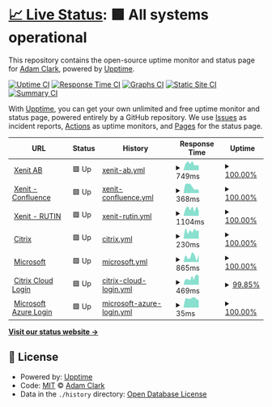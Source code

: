 # [📈 Live Status](https://madakralc.github.io/upptime): <!--live status--> **🟩 All systems operational**

This repository contains the open-source uptime monitor and status page for [Adam Clark](molnet.io), powered by [Upptime](https://github.com/upptime/upptime).

[![Uptime CI](https://github.com/madakralc/upptime/workflows/Uptime%20CI/badge.svg)](https://github.com/madakralc/upptime/actions?query=workflow%3A%22Uptime+CI%22)
[![Response Time CI](https://github.com/madakralc/upptime/workflows/Response%20Time%20CI/badge.svg)](https://github.com/madakralc/upptime/actions?query=workflow%3A%22Response+Time+CI%22)
[![Graphs CI](https://github.com/madakralc/upptime/workflows/Graphs%20CI/badge.svg)](https://github.com/madakralc/upptime/actions?query=workflow%3A%22Graphs+CI%22)
[![Static Site CI](https://github.com/madakralc/upptime/workflows/Static%20Site%20CI/badge.svg)](https://github.com/madakralc/upptime/actions?query=workflow%3A%22Static+Site+CI%22)
[![Summary CI](https://github.com/madakralc/upptime/workflows/Summary%20CI/badge.svg)](https://github.com/madakralc/upptime/actions?query=workflow%3A%22Summary+CI%22)

With [Upptime](https://upptime.js.org), you can get your own unlimited and free uptime monitor and status page, powered entirely by a GitHub repository. We use [Issues](https://github.com/madakralc/upptime/issues) as incident reports, [Actions](https://github.com/madakralc/upptime/actions) as uptime monitors, and [Pages](https://madakralc.github.io/upptime) for the status page.

<!--start: status pages-->
<!-- This summary is generated by Upptime (https://github.com/upptime/upptime) -->
<!-- Do not edit this manually, your changes will be overwritten -->
<!-- prettier-ignore -->
| URL | Status | History | Response Time | Uptime |
| --- | ------ | ------- | ------------- | ------ |
| <img alt="" src="https://icons.duckduckgo.com/ip3/xenit.se.ico" height="13"> [Xenit AB](https://xenit.se) | 🟩 Up | [xenit-ab.yml](https://github.com/madakralc/upptime/commits/HEAD/history/xenit-ab.yml) | <details><summary><img alt="Response time graph" src="./graphs/xenit-ab/response-time-week.png" height="20"> 749ms</summary><br><a href="https://madakralc.github.io/upptime/history/xenit-ab"><img alt="Response time 792" src="https://img.shields.io/endpoint?url=https%3A%2F%2Fraw.githubusercontent.com%2Fmadakralc%2Fupptime%2FHEAD%2Fapi%2Fxenit-ab%2Fresponse-time.json"></a><br><a href="https://madakralc.github.io/upptime/history/xenit-ab"><img alt="24-hour response time 542" src="https://img.shields.io/endpoint?url=https%3A%2F%2Fraw.githubusercontent.com%2Fmadakralc%2Fupptime%2FHEAD%2Fapi%2Fxenit-ab%2Fresponse-time-day.json"></a><br><a href="https://madakralc.github.io/upptime/history/xenit-ab"><img alt="7-day response time 749" src="https://img.shields.io/endpoint?url=https%3A%2F%2Fraw.githubusercontent.com%2Fmadakralc%2Fupptime%2FHEAD%2Fapi%2Fxenit-ab%2Fresponse-time-week.json"></a><br><a href="https://madakralc.github.io/upptime/history/xenit-ab"><img alt="30-day response time 772" src="https://img.shields.io/endpoint?url=https%3A%2F%2Fraw.githubusercontent.com%2Fmadakralc%2Fupptime%2FHEAD%2Fapi%2Fxenit-ab%2Fresponse-time-month.json"></a><br><a href="https://madakralc.github.io/upptime/history/xenit-ab"><img alt="1-year response time 792" src="https://img.shields.io/endpoint?url=https%3A%2F%2Fraw.githubusercontent.com%2Fmadakralc%2Fupptime%2FHEAD%2Fapi%2Fxenit-ab%2Fresponse-time-year.json"></a></details> | <details><summary><a href="https://madakralc.github.io/upptime/history/xenit-ab">100.00%</a></summary><a href="https://madakralc.github.io/upptime/history/xenit-ab"><img alt="All-time uptime 99.98%" src="https://img.shields.io/endpoint?url=https%3A%2F%2Fraw.githubusercontent.com%2Fmadakralc%2Fupptime%2FHEAD%2Fapi%2Fxenit-ab%2Fuptime.json"></a><br><a href="https://madakralc.github.io/upptime/history/xenit-ab"><img alt="24-hour uptime 100.00%" src="https://img.shields.io/endpoint?url=https%3A%2F%2Fraw.githubusercontent.com%2Fmadakralc%2Fupptime%2FHEAD%2Fapi%2Fxenit-ab%2Fuptime-day.json"></a><br><a href="https://madakralc.github.io/upptime/history/xenit-ab"><img alt="7-day uptime 100.00%" src="https://img.shields.io/endpoint?url=https%3A%2F%2Fraw.githubusercontent.com%2Fmadakralc%2Fupptime%2FHEAD%2Fapi%2Fxenit-ab%2Fuptime-week.json"></a><br><a href="https://madakralc.github.io/upptime/history/xenit-ab"><img alt="30-day uptime 100.00%" src="https://img.shields.io/endpoint?url=https%3A%2F%2Fraw.githubusercontent.com%2Fmadakralc%2Fupptime%2FHEAD%2Fapi%2Fxenit-ab%2Fuptime-month.json"></a><br><a href="https://madakralc.github.io/upptime/history/xenit-ab"><img alt="1-year uptime 99.98%" src="https://img.shields.io/endpoint?url=https%3A%2F%2Fraw.githubusercontent.com%2Fmadakralc%2Fupptime%2FHEAD%2Fapi%2Fxenit-ab%2Fuptime-year.json"></a></details>
| <img alt="" src="https://icons.duckduckgo.com/ip3/xenit.se.ico" height="13"> [Xenit - Confluence](https://xenit.atlassian.net) | 🟩 Up | [xenit-confluence.yml](https://github.com/madakralc/upptime/commits/HEAD/history/xenit-confluence.yml) | <details><summary><img alt="Response time graph" src="./graphs/xenit-confluence/response-time-week.png" height="20"> 368ms</summary><br><a href="https://madakralc.github.io/upptime/history/xenit-confluence"><img alt="Response time 412" src="https://img.shields.io/endpoint?url=https%3A%2F%2Fraw.githubusercontent.com%2Fmadakralc%2Fupptime%2FHEAD%2Fapi%2Fxenit-confluence%2Fresponse-time.json"></a><br><a href="https://madakralc.github.io/upptime/history/xenit-confluence"><img alt="24-hour response time 184" src="https://img.shields.io/endpoint?url=https%3A%2F%2Fraw.githubusercontent.com%2Fmadakralc%2Fupptime%2FHEAD%2Fapi%2Fxenit-confluence%2Fresponse-time-day.json"></a><br><a href="https://madakralc.github.io/upptime/history/xenit-confluence"><img alt="7-day response time 368" src="https://img.shields.io/endpoint?url=https%3A%2F%2Fraw.githubusercontent.com%2Fmadakralc%2Fupptime%2FHEAD%2Fapi%2Fxenit-confluence%2Fresponse-time-week.json"></a><br><a href="https://madakralc.github.io/upptime/history/xenit-confluence"><img alt="30-day response time 370" src="https://img.shields.io/endpoint?url=https%3A%2F%2Fraw.githubusercontent.com%2Fmadakralc%2Fupptime%2FHEAD%2Fapi%2Fxenit-confluence%2Fresponse-time-month.json"></a><br><a href="https://madakralc.github.io/upptime/history/xenit-confluence"><img alt="1-year response time 412" src="https://img.shields.io/endpoint?url=https%3A%2F%2Fraw.githubusercontent.com%2Fmadakralc%2Fupptime%2FHEAD%2Fapi%2Fxenit-confluence%2Fresponse-time-year.json"></a></details> | <details><summary><a href="https://madakralc.github.io/upptime/history/xenit-confluence">100.00%</a></summary><a href="https://madakralc.github.io/upptime/history/xenit-confluence"><img alt="All-time uptime 100.00%" src="https://img.shields.io/endpoint?url=https%3A%2F%2Fraw.githubusercontent.com%2Fmadakralc%2Fupptime%2FHEAD%2Fapi%2Fxenit-confluence%2Fuptime.json"></a><br><a href="https://madakralc.github.io/upptime/history/xenit-confluence"><img alt="24-hour uptime 100.00%" src="https://img.shields.io/endpoint?url=https%3A%2F%2Fraw.githubusercontent.com%2Fmadakralc%2Fupptime%2FHEAD%2Fapi%2Fxenit-confluence%2Fuptime-day.json"></a><br><a href="https://madakralc.github.io/upptime/history/xenit-confluence"><img alt="7-day uptime 100.00%" src="https://img.shields.io/endpoint?url=https%3A%2F%2Fraw.githubusercontent.com%2Fmadakralc%2Fupptime%2FHEAD%2Fapi%2Fxenit-confluence%2Fuptime-week.json"></a><br><a href="https://madakralc.github.io/upptime/history/xenit-confluence"><img alt="30-day uptime 100.00%" src="https://img.shields.io/endpoint?url=https%3A%2F%2Fraw.githubusercontent.com%2Fmadakralc%2Fupptime%2FHEAD%2Fapi%2Fxenit-confluence%2Fuptime-month.json"></a><br><a href="https://madakralc.github.io/upptime/history/xenit-confluence"><img alt="1-year uptime 100.00%" src="https://img.shields.io/endpoint?url=https%3A%2F%2Fraw.githubusercontent.com%2Fmadakralc%2Fupptime%2FHEAD%2Fapi%2Fxenit-confluence%2Fuptime-year.json"></a></details>
| <img alt="" src="https://icons.duckduckgo.com/ip3/xenit.se.ico" height="13"> [Xenit - RUTIN](https://rutin.xenit.se) | 🟩 Up | [xenit-rutin.yml](https://github.com/madakralc/upptime/commits/HEAD/history/xenit-rutin.yml) | <details><summary><img alt="Response time graph" src="./graphs/xenit-rutin/response-time-week.png" height="20"> 1104ms</summary><br><a href="https://madakralc.github.io/upptime/history/xenit-rutin"><img alt="Response time 1268" src="https://img.shields.io/endpoint?url=https%3A%2F%2Fraw.githubusercontent.com%2Fmadakralc%2Fupptime%2FHEAD%2Fapi%2Fxenit-rutin%2Fresponse-time.json"></a><br><a href="https://madakralc.github.io/upptime/history/xenit-rutin"><img alt="24-hour response time 824" src="https://img.shields.io/endpoint?url=https%3A%2F%2Fraw.githubusercontent.com%2Fmadakralc%2Fupptime%2FHEAD%2Fapi%2Fxenit-rutin%2Fresponse-time-day.json"></a><br><a href="https://madakralc.github.io/upptime/history/xenit-rutin"><img alt="7-day response time 1104" src="https://img.shields.io/endpoint?url=https%3A%2F%2Fraw.githubusercontent.com%2Fmadakralc%2Fupptime%2FHEAD%2Fapi%2Fxenit-rutin%2Fresponse-time-week.json"></a><br><a href="https://madakralc.github.io/upptime/history/xenit-rutin"><img alt="30-day response time 1234" src="https://img.shields.io/endpoint?url=https%3A%2F%2Fraw.githubusercontent.com%2Fmadakralc%2Fupptime%2FHEAD%2Fapi%2Fxenit-rutin%2Fresponse-time-month.json"></a><br><a href="https://madakralc.github.io/upptime/history/xenit-rutin"><img alt="1-year response time 1268" src="https://img.shields.io/endpoint?url=https%3A%2F%2Fraw.githubusercontent.com%2Fmadakralc%2Fupptime%2FHEAD%2Fapi%2Fxenit-rutin%2Fresponse-time-year.json"></a></details> | <details><summary><a href="https://madakralc.github.io/upptime/history/xenit-rutin">100.00%</a></summary><a href="https://madakralc.github.io/upptime/history/xenit-rutin"><img alt="All-time uptime 100.00%" src="https://img.shields.io/endpoint?url=https%3A%2F%2Fraw.githubusercontent.com%2Fmadakralc%2Fupptime%2FHEAD%2Fapi%2Fxenit-rutin%2Fuptime.json"></a><br><a href="https://madakralc.github.io/upptime/history/xenit-rutin"><img alt="24-hour uptime 100.00%" src="https://img.shields.io/endpoint?url=https%3A%2F%2Fraw.githubusercontent.com%2Fmadakralc%2Fupptime%2FHEAD%2Fapi%2Fxenit-rutin%2Fuptime-day.json"></a><br><a href="https://madakralc.github.io/upptime/history/xenit-rutin"><img alt="7-day uptime 100.00%" src="https://img.shields.io/endpoint?url=https%3A%2F%2Fraw.githubusercontent.com%2Fmadakralc%2Fupptime%2FHEAD%2Fapi%2Fxenit-rutin%2Fuptime-week.json"></a><br><a href="https://madakralc.github.io/upptime/history/xenit-rutin"><img alt="30-day uptime 100.00%" src="https://img.shields.io/endpoint?url=https%3A%2F%2Fraw.githubusercontent.com%2Fmadakralc%2Fupptime%2FHEAD%2Fapi%2Fxenit-rutin%2Fuptime-month.json"></a><br><a href="https://madakralc.github.io/upptime/history/xenit-rutin"><img alt="1-year uptime 100.00%" src="https://img.shields.io/endpoint?url=https%3A%2F%2Fraw.githubusercontent.com%2Fmadakralc%2Fupptime%2FHEAD%2Fapi%2Fxenit-rutin%2Fuptime-year.json"></a></details>
| <img alt="" src="https://icons.duckduckgo.com/ip3/www.citrix.com.ico" height="13"> [Citrix](https://www.citrix.com/) | 🟩 Up | [citrix.yml](https://github.com/madakralc/upptime/commits/HEAD/history/citrix.yml) | <details><summary><img alt="Response time graph" src="./graphs/citrix/response-time-week.png" height="20"> 230ms</summary><br><a href="https://madakralc.github.io/upptime/history/citrix"><img alt="Response time 241" src="https://img.shields.io/endpoint?url=https%3A%2F%2Fraw.githubusercontent.com%2Fmadakralc%2Fupptime%2FHEAD%2Fapi%2Fcitrix%2Fresponse-time.json"></a><br><a href="https://madakralc.github.io/upptime/history/citrix"><img alt="24-hour response time 242" src="https://img.shields.io/endpoint?url=https%3A%2F%2Fraw.githubusercontent.com%2Fmadakralc%2Fupptime%2FHEAD%2Fapi%2Fcitrix%2Fresponse-time-day.json"></a><br><a href="https://madakralc.github.io/upptime/history/citrix"><img alt="7-day response time 230" src="https://img.shields.io/endpoint?url=https%3A%2F%2Fraw.githubusercontent.com%2Fmadakralc%2Fupptime%2FHEAD%2Fapi%2Fcitrix%2Fresponse-time-week.json"></a><br><a href="https://madakralc.github.io/upptime/history/citrix"><img alt="30-day response time 204" src="https://img.shields.io/endpoint?url=https%3A%2F%2Fraw.githubusercontent.com%2Fmadakralc%2Fupptime%2FHEAD%2Fapi%2Fcitrix%2Fresponse-time-month.json"></a><br><a href="https://madakralc.github.io/upptime/history/citrix"><img alt="1-year response time 241" src="https://img.shields.io/endpoint?url=https%3A%2F%2Fraw.githubusercontent.com%2Fmadakralc%2Fupptime%2FHEAD%2Fapi%2Fcitrix%2Fresponse-time-year.json"></a></details> | <details><summary><a href="https://madakralc.github.io/upptime/history/citrix">100.00%</a></summary><a href="https://madakralc.github.io/upptime/history/citrix"><img alt="All-time uptime 100.00%" src="https://img.shields.io/endpoint?url=https%3A%2F%2Fraw.githubusercontent.com%2Fmadakralc%2Fupptime%2FHEAD%2Fapi%2Fcitrix%2Fuptime.json"></a><br><a href="https://madakralc.github.io/upptime/history/citrix"><img alt="24-hour uptime 100.00%" src="https://img.shields.io/endpoint?url=https%3A%2F%2Fraw.githubusercontent.com%2Fmadakralc%2Fupptime%2FHEAD%2Fapi%2Fcitrix%2Fuptime-day.json"></a><br><a href="https://madakralc.github.io/upptime/history/citrix"><img alt="7-day uptime 100.00%" src="https://img.shields.io/endpoint?url=https%3A%2F%2Fraw.githubusercontent.com%2Fmadakralc%2Fupptime%2FHEAD%2Fapi%2Fcitrix%2Fuptime-week.json"></a><br><a href="https://madakralc.github.io/upptime/history/citrix"><img alt="30-day uptime 100.00%" src="https://img.shields.io/endpoint?url=https%3A%2F%2Fraw.githubusercontent.com%2Fmadakralc%2Fupptime%2FHEAD%2Fapi%2Fcitrix%2Fuptime-month.json"></a><br><a href="https://madakralc.github.io/upptime/history/citrix"><img alt="1-year uptime 100.00%" src="https://img.shields.io/endpoint?url=https%3A%2F%2Fraw.githubusercontent.com%2Fmadakralc%2Fupptime%2FHEAD%2Fapi%2Fcitrix%2Fuptime-year.json"></a></details>
| <img alt="" src="https://icons.duckduckgo.com/ip3/www.microsoft.com.ico" height="13"> [Microsoft](https://www.microsoft.com) | 🟩 Up | [microsoft.yml](https://github.com/madakralc/upptime/commits/HEAD/history/microsoft.yml) | <details><summary><img alt="Response time graph" src="./graphs/microsoft/response-time-week.png" height="20"> 865ms</summary><br><a href="https://madakralc.github.io/upptime/history/microsoft"><img alt="Response time 667" src="https://img.shields.io/endpoint?url=https%3A%2F%2Fraw.githubusercontent.com%2Fmadakralc%2Fupptime%2FHEAD%2Fapi%2Fmicrosoft%2Fresponse-time.json"></a><br><a href="https://madakralc.github.io/upptime/history/microsoft"><img alt="24-hour response time 1107" src="https://img.shields.io/endpoint?url=https%3A%2F%2Fraw.githubusercontent.com%2Fmadakralc%2Fupptime%2FHEAD%2Fapi%2Fmicrosoft%2Fresponse-time-day.json"></a><br><a href="https://madakralc.github.io/upptime/history/microsoft"><img alt="7-day response time 865" src="https://img.shields.io/endpoint?url=https%3A%2F%2Fraw.githubusercontent.com%2Fmadakralc%2Fupptime%2FHEAD%2Fapi%2Fmicrosoft%2Fresponse-time-week.json"></a><br><a href="https://madakralc.github.io/upptime/history/microsoft"><img alt="30-day response time 748" src="https://img.shields.io/endpoint?url=https%3A%2F%2Fraw.githubusercontent.com%2Fmadakralc%2Fupptime%2FHEAD%2Fapi%2Fmicrosoft%2Fresponse-time-month.json"></a><br><a href="https://madakralc.github.io/upptime/history/microsoft"><img alt="1-year response time 667" src="https://img.shields.io/endpoint?url=https%3A%2F%2Fraw.githubusercontent.com%2Fmadakralc%2Fupptime%2FHEAD%2Fapi%2Fmicrosoft%2Fresponse-time-year.json"></a></details> | <details><summary><a href="https://madakralc.github.io/upptime/history/microsoft">100.00%</a></summary><a href="https://madakralc.github.io/upptime/history/microsoft"><img alt="All-time uptime 100.00%" src="https://img.shields.io/endpoint?url=https%3A%2F%2Fraw.githubusercontent.com%2Fmadakralc%2Fupptime%2FHEAD%2Fapi%2Fmicrosoft%2Fuptime.json"></a><br><a href="https://madakralc.github.io/upptime/history/microsoft"><img alt="24-hour uptime 100.00%" src="https://img.shields.io/endpoint?url=https%3A%2F%2Fraw.githubusercontent.com%2Fmadakralc%2Fupptime%2FHEAD%2Fapi%2Fmicrosoft%2Fuptime-day.json"></a><br><a href="https://madakralc.github.io/upptime/history/microsoft"><img alt="7-day uptime 100.00%" src="https://img.shields.io/endpoint?url=https%3A%2F%2Fraw.githubusercontent.com%2Fmadakralc%2Fupptime%2FHEAD%2Fapi%2Fmicrosoft%2Fuptime-week.json"></a><br><a href="https://madakralc.github.io/upptime/history/microsoft"><img alt="30-day uptime 100.00%" src="https://img.shields.io/endpoint?url=https%3A%2F%2Fraw.githubusercontent.com%2Fmadakralc%2Fupptime%2FHEAD%2Fapi%2Fmicrosoft%2Fuptime-month.json"></a><br><a href="https://madakralc.github.io/upptime/history/microsoft"><img alt="1-year uptime 100.00%" src="https://img.shields.io/endpoint?url=https%3A%2F%2Fraw.githubusercontent.com%2Fmadakralc%2Fupptime%2FHEAD%2Fapi%2Fmicrosoft%2Fuptime-year.json"></a></details>
| <img alt="" src="https://icons.duckduckgo.com/ip3/citrix.cloud.com.ico" height="13"> [Citrix Cloud Login](https://citrix.cloud.com) | 🟩 Up | [citrix-cloud-login.yml](https://github.com/madakralc/upptime/commits/HEAD/history/citrix-cloud-login.yml) | <details><summary><img alt="Response time graph" src="./graphs/citrix-cloud-login/response-time-week.png" height="20"> 469ms</summary><br><a href="https://madakralc.github.io/upptime/history/citrix-cloud-login"><img alt="Response time 404" src="https://img.shields.io/endpoint?url=https%3A%2F%2Fraw.githubusercontent.com%2Fmadakralc%2Fupptime%2FHEAD%2Fapi%2Fcitrix-cloud-login%2Fresponse-time.json"></a><br><a href="https://madakralc.github.io/upptime/history/citrix-cloud-login"><img alt="24-hour response time 645" src="https://img.shields.io/endpoint?url=https%3A%2F%2Fraw.githubusercontent.com%2Fmadakralc%2Fupptime%2FHEAD%2Fapi%2Fcitrix-cloud-login%2Fresponse-time-day.json"></a><br><a href="https://madakralc.github.io/upptime/history/citrix-cloud-login"><img alt="7-day response time 469" src="https://img.shields.io/endpoint?url=https%3A%2F%2Fraw.githubusercontent.com%2Fmadakralc%2Fupptime%2FHEAD%2Fapi%2Fcitrix-cloud-login%2Fresponse-time-week.json"></a><br><a href="https://madakralc.github.io/upptime/history/citrix-cloud-login"><img alt="30-day response time 377" src="https://img.shields.io/endpoint?url=https%3A%2F%2Fraw.githubusercontent.com%2Fmadakralc%2Fupptime%2FHEAD%2Fapi%2Fcitrix-cloud-login%2Fresponse-time-month.json"></a><br><a href="https://madakralc.github.io/upptime/history/citrix-cloud-login"><img alt="1-year response time 404" src="https://img.shields.io/endpoint?url=https%3A%2F%2Fraw.githubusercontent.com%2Fmadakralc%2Fupptime%2FHEAD%2Fapi%2Fcitrix-cloud-login%2Fresponse-time-year.json"></a></details> | <details><summary><a href="https://madakralc.github.io/upptime/history/citrix-cloud-login">99.85%</a></summary><a href="https://madakralc.github.io/upptime/history/citrix-cloud-login"><img alt="All-time uptime 99.96%" src="https://img.shields.io/endpoint?url=https%3A%2F%2Fraw.githubusercontent.com%2Fmadakralc%2Fupptime%2FHEAD%2Fapi%2Fcitrix-cloud-login%2Fuptime.json"></a><br><a href="https://madakralc.github.io/upptime/history/citrix-cloud-login"><img alt="24-hour uptime 100.00%" src="https://img.shields.io/endpoint?url=https%3A%2F%2Fraw.githubusercontent.com%2Fmadakralc%2Fupptime%2FHEAD%2Fapi%2Fcitrix-cloud-login%2Fuptime-day.json"></a><br><a href="https://madakralc.github.io/upptime/history/citrix-cloud-login"><img alt="7-day uptime 99.85%" src="https://img.shields.io/endpoint?url=https%3A%2F%2Fraw.githubusercontent.com%2Fmadakralc%2Fupptime%2FHEAD%2Fapi%2Fcitrix-cloud-login%2Fuptime-week.json"></a><br><a href="https://madakralc.github.io/upptime/history/citrix-cloud-login"><img alt="30-day uptime 99.92%" src="https://img.shields.io/endpoint?url=https%3A%2F%2Fraw.githubusercontent.com%2Fmadakralc%2Fupptime%2FHEAD%2Fapi%2Fcitrix-cloud-login%2Fuptime-month.json"></a><br><a href="https://madakralc.github.io/upptime/history/citrix-cloud-login"><img alt="1-year uptime 99.96%" src="https://img.shields.io/endpoint?url=https%3A%2F%2Fraw.githubusercontent.com%2Fmadakralc%2Fupptime%2FHEAD%2Fapi%2Fcitrix-cloud-login%2Fuptime-year.json"></a></details>
| <img alt="" src="https://icons.duckduckgo.com/ip3/portal.azure.com.ico" height="13"> [Microsoft Azure Login](https://portal.azure.com) | 🟩 Up | [microsoft-azure-login.yml](https://github.com/madakralc/upptime/commits/HEAD/history/microsoft-azure-login.yml) | <details><summary><img alt="Response time graph" src="./graphs/microsoft-azure-login/response-time-week.png" height="20"> 35ms</summary><br><a href="https://madakralc.github.io/upptime/history/microsoft-azure-login"><img alt="Response time 42" src="https://img.shields.io/endpoint?url=https%3A%2F%2Fraw.githubusercontent.com%2Fmadakralc%2Fupptime%2FHEAD%2Fapi%2Fmicrosoft-azure-login%2Fresponse-time.json"></a><br><a href="https://madakralc.github.io/upptime/history/microsoft-azure-login"><img alt="24-hour response time 28" src="https://img.shields.io/endpoint?url=https%3A%2F%2Fraw.githubusercontent.com%2Fmadakralc%2Fupptime%2FHEAD%2Fapi%2Fmicrosoft-azure-login%2Fresponse-time-day.json"></a><br><a href="https://madakralc.github.io/upptime/history/microsoft-azure-login"><img alt="7-day response time 35" src="https://img.shields.io/endpoint?url=https%3A%2F%2Fraw.githubusercontent.com%2Fmadakralc%2Fupptime%2FHEAD%2Fapi%2Fmicrosoft-azure-login%2Fresponse-time-week.json"></a><br><a href="https://madakralc.github.io/upptime/history/microsoft-azure-login"><img alt="30-day response time 41" src="https://img.shields.io/endpoint?url=https%3A%2F%2Fraw.githubusercontent.com%2Fmadakralc%2Fupptime%2FHEAD%2Fapi%2Fmicrosoft-azure-login%2Fresponse-time-month.json"></a><br><a href="https://madakralc.github.io/upptime/history/microsoft-azure-login"><img alt="1-year response time 42" src="https://img.shields.io/endpoint?url=https%3A%2F%2Fraw.githubusercontent.com%2Fmadakralc%2Fupptime%2FHEAD%2Fapi%2Fmicrosoft-azure-login%2Fresponse-time-year.json"></a></details> | <details><summary><a href="https://madakralc.github.io/upptime/history/microsoft-azure-login">100.00%</a></summary><a href="https://madakralc.github.io/upptime/history/microsoft-azure-login"><img alt="All-time uptime 100.00%" src="https://img.shields.io/endpoint?url=https%3A%2F%2Fraw.githubusercontent.com%2Fmadakralc%2Fupptime%2FHEAD%2Fapi%2Fmicrosoft-azure-login%2Fuptime.json"></a><br><a href="https://madakralc.github.io/upptime/history/microsoft-azure-login"><img alt="24-hour uptime 100.00%" src="https://img.shields.io/endpoint?url=https%3A%2F%2Fraw.githubusercontent.com%2Fmadakralc%2Fupptime%2FHEAD%2Fapi%2Fmicrosoft-azure-login%2Fuptime-day.json"></a><br><a href="https://madakralc.github.io/upptime/history/microsoft-azure-login"><img alt="7-day uptime 100.00%" src="https://img.shields.io/endpoint?url=https%3A%2F%2Fraw.githubusercontent.com%2Fmadakralc%2Fupptime%2FHEAD%2Fapi%2Fmicrosoft-azure-login%2Fuptime-week.json"></a><br><a href="https://madakralc.github.io/upptime/history/microsoft-azure-login"><img alt="30-day uptime 100.00%" src="https://img.shields.io/endpoint?url=https%3A%2F%2Fraw.githubusercontent.com%2Fmadakralc%2Fupptime%2FHEAD%2Fapi%2Fmicrosoft-azure-login%2Fuptime-month.json"></a><br><a href="https://madakralc.github.io/upptime/history/microsoft-azure-login"><img alt="1-year uptime 100.00%" src="https://img.shields.io/endpoint?url=https%3A%2F%2Fraw.githubusercontent.com%2Fmadakralc%2Fupptime%2FHEAD%2Fapi%2Fmicrosoft-azure-login%2Fuptime-year.json"></a></details>

<!--end: status pages-->

[**Visit our status website →**](https://madakralc.github.io/upptime)

## 📄 License

- Powered by: [Upptime](https://github.com/upptime/upptime)
- Code: [MIT](./LICENSE) © [Adam Clark](molnet.io)
- Data in the `./history` directory: [Open Database License](https://opendatacommons.org/licenses/odbl/1-0/)
